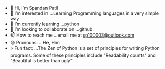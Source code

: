 - 👋 Hi, I’m Spandan Patil
- 👀 I’m interested in ...Learning Programming languages in a very simple way
- 🌱 I’m currently learning ...python
- 💞️ I’m looking to collaborate on ...github
- 📫 How to reach me ...email me at sp100003@outlook.com
- 😄 Pronouns: ...He, Him
- ⚡ Fun fact: ...The Zen of Python is a set of principles for writing Python programs. Some of these principles include "Readability counts" and "Beautiful is better than ugly". 
<!---
SP100003/SP100003 is a ✨ special ✨ repository because its `README.md` (this file) appears on your GitHub profile.
You can click the Preview link to take a look at your changes.
--->
